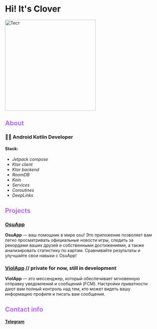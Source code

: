 # Hi! It's Clover
<img src="https://clovertestcode.ru/files/images/wallpaper.png" alt="Тест" width="300" />

## <span style="color:b866ff">About</span>
### 👨‍💻 Android Kotlin Developer
#### Stack:
- *Jetpack compose*
- *Ktor client*
- *Ktor backend*
- *RoomDB*
- *Koin*
- *Services*
- *Coroutines*
- *DeepLinks*

## <span style="color:b866ff">Projects</span>
### [OsuApp](ссылка_на_проект)
**OsuApp** — ваш помощник в мире osu! Это приложение позволяет вам легко просматривать официальные новости игры, следить за рекордами ваших друзей и собственными достижениями, а также анализировать статистику по картам. Сравнивайте результаты и улучшайте свои навыки с OsuApp!
### [ViolApp](ссылка_на_проект) // private for now, still in development
**ViolApp** — это мессенджер, который обеспечивает мгновенную отправку уведомлений и сообщений (FCM). Настройки приватности дают вам полный контроль над тем, кто может видеть вашу информацию профиля и писать вам сообщения.

## <span style="color:b866ff">Contact info</span>
#### [Telegram](https://t.me/Jlozorik)

